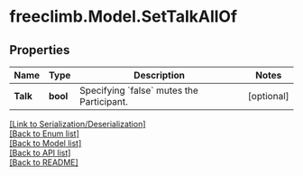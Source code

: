 # freeclimb.Model.SetTalkAllOf


## Properties

Name | Type | Description | Notes
------------ | ------------- | ------------- | -------------
**Talk** | **bool** | Specifying &#x60;false&#x60; mutes the Participant. | [optional] 

[[Link to Serialization/Deserialization]](../README.md#documentation-for-serialization-deserialization)<br /> 
[[Back to Enum list]](../README.md#documentation-for-enums)<br /> 
[[Back to Model list]](../README.md#documentation-for-models)<br /> 
[[Back to API list]](../README.md#documentation-for-api-endpoints) <br /> 
[[Back to README]](../README.md) <br /> 
